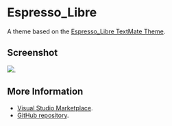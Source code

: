# Espresso_Libre

A theme based on the [Espresso_Libre TextMate Theme](http://colorsublime.com/theme/Espresso_Libre).


## Screenshot
![](https://raw.githubusercontent.com/gerane/VSCodeThemes/master/gerane.Theme-Espresso_Libre/screenshot.png).


## More Information
* [Visual Studio Marketplace](https://marketplace.visualstudio.com/items/gerane.Theme-EspressoLibre).
* [GitHub repository](https://github.com/gerane/VSCodeThemes).
